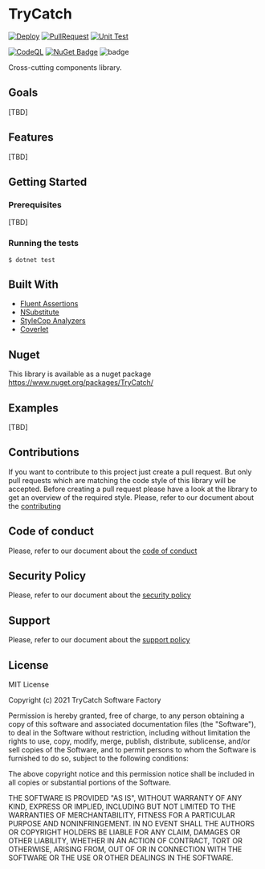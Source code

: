 # TryCatch

[![Deploy](https://github.com/TryCatch-SoftwareFactory/TryCatch/actions/workflows/deploy-main.yml/badge.svg)](https://github.com/TryCatch-SoftwareFactory/TryCatch/actions/workflows/deploy-main.yml)  [![PullRequest](https://github.com/TryCatch-SoftwareFactory/TryCatch/actions/workflows/pull-request.yml/badge.svg)](https://github.com/TryCatch-SoftwareFactory/TryCatch/actions/workflows/pull-request.yml) 
[![Unit Test](https://github.com/TryCatch-SoftwareFactory/TryCatch/actions/workflows/unit-test.yml/badge.svg)](https://github.com/TryCatch-SoftwareFactory/TryCatch/actions/workflows/unit-test.yml)

[![CodeQL](https://github.com/TryCatch-SoftwareFactory/TryCatch/actions/workflows/codeql-analysis.yml/badge.svg?branch=main)](https://github.com/TryCatch-SoftwareFactory/TryCatch/actions/workflows/codeql-analysis.yml)
[![NuGet Badge](https://buildstats.info/nuget/TryCatch)](https://www.nuget.org/packages/TryCatch/)
![badge](https://img.shields.io/endpoint?url=https://gist.githubusercontent.com/trycatch-github/d329d88d2223613ccf3f9ec704d707b5/raw/trycatch-code-coverage.json)


Cross-cutting components library.

## Goals
[TBD]

## Features
[TBD]

## Getting Started

### Prerequisites
[TBD]

### Running the tests
```shell
$ dotnet test
```

## Built With
- [Fluent Assertions](https://fluentassertions.com/)
- [NSubstitute](https://nsubstitute.github.io/)
- [StyleCop Analyzers](https://github.com/DotNetAnalyzers/StyleCopAnalyzers)
- [Coverlet](https://github.com/coverlet-coverage/coverlet)

## Nuget
This library is available as a nuget package https://www.nuget.org/packages/TryCatch/

## Examples
[TBD]

## Contributions
If you want to contribute to this project just create a pull request. But only pull requests which are matching the code style of this library will be accepted. Before creating a pull request please have a look at the library to get an overview of the required style. Please, refer to our document about the [contributing](CONTRIBUTING.md)

## Code of conduct
Please, refer to our document about the [code of conduct](CODE_OF_CONDUCT.md)

## Security Policy
Please, refer to our document about the [security policy](SECURITY.md)

## Support
Please, refer to our document about the [support policy](SUPPORT.md)

## License
MIT License

Copyright (c) 2021 TryCatch Software Factory

Permission is hereby granted, free of charge, to any person obtaining a copy
of this software and associated documentation files (the "Software"), to deal
in the Software without restriction, including without limitation the rights
to use, copy, modify, merge, publish, distribute, sublicense, and/or sell
copies of the Software, and to permit persons to whom the Software is
furnished to do so, subject to the following conditions:

The above copyright notice and this permission notice shall be included in all
copies or substantial portions of the Software.

THE SOFTWARE IS PROVIDED "AS IS", WITHOUT WARRANTY OF ANY KIND, EXPRESS OR
IMPLIED, INCLUDING BUT NOT LIMITED TO THE WARRANTIES OF MERCHANTABILITY,
FITNESS FOR A PARTICULAR PURPOSE AND NONINFRINGEMENT. IN NO EVENT SHALL THE
AUTHORS OR COPYRIGHT HOLDERS BE LIABLE FOR ANY CLAIM, DAMAGES OR OTHER
LIABILITY, WHETHER IN AN ACTION OF CONTRACT, TORT OR OTHERWISE, ARISING FROM,
OUT OF OR IN CONNECTION WITH THE SOFTWARE OR THE USE OR OTHER DEALINGS IN THE
SOFTWARE.
